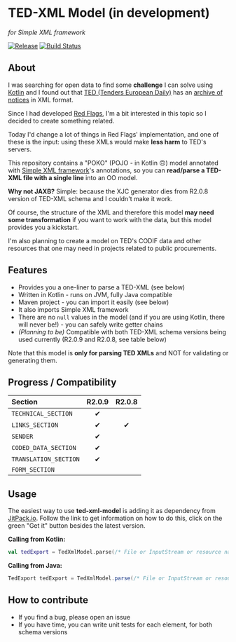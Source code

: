 # TED-XML Model (in development)

*for Simple XML framework*

[![Release](https://jitpack.io/v/juzraai/ted-xml-model.svg)](https://jitpack.io/#juzraai/ted-xml-model) [![Build Status](https://travis-ci.org/juzraai/ted-xml-model.svg?branch=master)](https://travis-ci.org/juzraai/ted-xml-model)


## About

I was searching for open data to find some **challenge** I can solve using [Kotlin](https://kotlinlang.org/) and I found out that [TED (Tenders European Daily)](http://ted.europa.eu/) has an [archive of notices](http://data.europa.eu/euodp/en/data/dataset/ted-1) in XML format.

Since I had developed [Red Flags](https://github.com/petabyte-research/redflags), I'm a bit interested in this topic so I decided to create something related.

Today I'd change a lot of things in Red Flags' implementation, and one of these is the input: using these XMLs would make **less harm** to TED's servers.

This repository contains a "POKO" (POJO - in Kotlin 🙃) model annotated with [Simple XML framework](http://simple.sourceforge.net/)'s annotations, so you can **read/parse a TED-XML file with a single line** into an OO model.

**Why not JAXB?** Simple: because the XJC generator dies from R2.0.8 version of TED-XML schema and I couldn't make it work.

Of course, the structure of the XML and therefore this model **may need some transformation** if you want to work with the data, but this model provides you a kickstart.

I'm also planning to create a model on TED's CODIF data and other resources that one may need in projects related to public procurements.



## Features

* Provides you a one-liner to parse a TED-XML (see below)
* Written in Kotlin - runs on JVM, fully Java compatible
* Maven project - you can import it easily (see below)
* It also imports Simple XML framework
* There are no `null` values in the model (and if you are using Kotlin, there will never be!) - you can safely write getter chains
* *(Planning to be)* Compatible with both TED-XML schema versions being used currently (R2.0.9 and R2.0.8, see table below)

Note that this model is **only for parsing TED XMLs** and NOT for validating or generating them.



## Progress / Compatibility

| Section               | R2.0.9 | R2.0.8 |
|:----------------------|:------:|:------:|
| `TECHNICAL_SECTION`   |   ✔   |       |
| `LINKS_SECTION`       |   ✔   |   ✔   |
| `SENDER`              |   ✔   |       |
| `CODED_DATA_SECTION`  |   ✔   |       |
| `TRANSLATION_SECTION` |   ✔   |       |
| `FORM_SECTION`        |       |        |



## Usage

The easiest way to use **ted-xml-model** is adding it as dependency from [JitPack.io](https://jitpack.io/#juzraai/ted-xml-model). Follow the link to get information on how to do this, click on the green "Get it" button besides the latest version.

**Calling from Kotlin:**

```kotlin
val tedExport = TedXmlModel.parse(/* File or InputStream or resource name */)
```

**Calling from Java:**

```java
TedExport tedExport = TedXmlModel.parse(/* File or InputStream or resource name */);
```



## How to contribute

* If you find a bug, please open an issue
* If you have time, you can write unit tests for each element, for both schema versions
